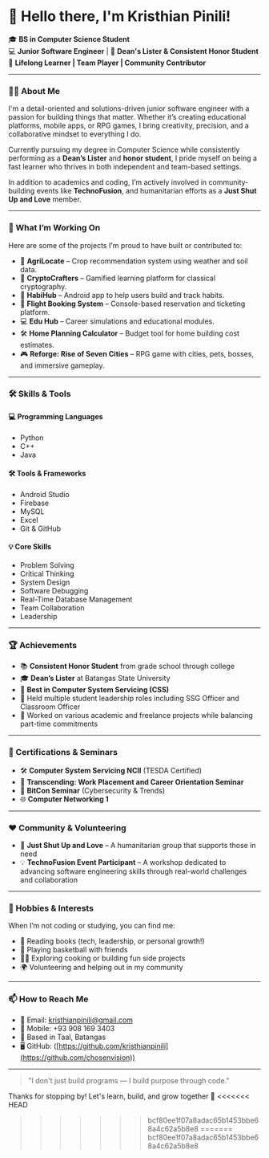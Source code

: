 # 👋 Hello there, I'm Kristhian Pinili!

🎓 **BS in Computer Science Student**  
💻 **Junior Software Engineer** | 🎯 **Dean's Lister & Consistent Honor Student**  
🌱 **Lifelong Learner | Team Player | Community Contributor**

---

### 👨‍💻 About Me

I'm a detail-oriented and solutions-driven junior software engineer with a passion for building things that matter. Whether it’s creating educational platforms, mobile apps, or RPG games, I bring creativity, precision, and a collaborative mindset to everything I do. 

Currently pursuing my degree in Computer Science while consistently performing as a **Dean’s Lister** and **honor student**, I pride myself on being a fast learner who thrives in both independent and team-based settings.

In addition to academics and coding, I’m actively involved in community-building events like **TechnoFusion**, and humanitarian efforts as a **Just Shut Up and Love** member.

---

### 🚀 What I’m Working On

Here are some of the projects I'm proud to have built or contributed to:

- 🌾 **AgriLocate** – Crop recommendation system using weather and soil data.
- 🧩 **CryptoCrafters** – Gamified learning platform for classical cryptography.
- 📱 **HabiHub** – Android app to help users build and track habits.
- 🧳 **Flight Booking System** – Console-based reservation and ticketing platform.
- 💻 **Edu Hub** – Career simulations and educational modules.
- 🛠 **Home Planning Calculator** – Budget tool for home building cost estimates.
- 🎮 **Reforge: Rise of Seven Cities** – RPG game with cities, pets, bosses, and immersive gameplay.

---

### 🛠️ Skills & Tools

#### 💻 Programming Languages
- Python  
- C++  
- Java  

#### 🛠️ Tools & Frameworks
- Android Studio  
- Firebase  
- MySQL  
- Excel  
- Git & GitHub  

#### 💡 Core Skills
- Problem Solving  
- Critical Thinking  
- System Design  
- Software Debugging  
- Real-Time Database Management  
- Team Collaboration  
- Leadership  

---

### 🏆 Achievements

- 📚 **Consistent Honor Student** from grade school through college  
- 🎓 **Dean’s Lister** at Batangas State University  
- 🥇 **Best in Computer System Servicing (CSS)**  
- 👥 Held multiple student leadership roles including SSG Officer and Classroom Officer  
- 💼 Worked on various academic and freelance projects while balancing part-time commitments  

---

### 📜 Certifications & Seminars

- 🛠 **Computer System Servicing NCII** (TESDA Certified)  
- 🧭 **Transcending: Work Placement and Career Orientation Seminar**  
- 🔐 **BitCon Seminar** (Cybersecurity & Trends)  
- 🌐 **Computer Networking 1**  

---

### ❤️ Community & Volunteering

- 🤝 **Just Shut Up and Love** – A humanitarian group that supports those in need  
- 💡 **TechnoFusion Event Participant** – A workshop dedicated to advancing software engineering skills through real-world challenges and collaboration  

---

### 🎯 Hobbies & Interests

When I’m not coding or studying, you can find me:

- 📖 Reading books (tech, leadership, or personal growth!)  
- 🏀 Playing basketball with friends  
- 🧑‍🍳 Exploring cooking or building fun side projects  
- 🌍 Volunteering and helping out in my community

---

### 📫 How to Reach Me

- 📧 Email: [kristhianpinili@gmail.com](mailto:kristhianpinili@gmail.com)  
- 📱 Mobile: +93 908 169 3403  
- 📍 Based in Taal, Batangas  
- 🖥 GitHub: ([https://github.com/kristhianpinili](https://github.com/chosenvision)) 

---

> "I don't just build programs — I build purpose through code."

Thanks for stopping by! Let's learn, build, and grow together 🚀
<<<<<<< HEAD
>>>>>>> bcf80ee1f07a8adac65b1453bbe68a4c62a5b8e8
=======
>>>>>>> bcf80ee1f07a8adac65b1453bbe68a4c62a5b8e8
